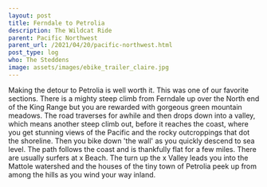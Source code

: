 ```yaml
---
layout: post
title: Ferndale to Petrolia
description: The Wildcat Ride
parent: Pacific Northwest
parent_url: /2021/04/20/pacific-northwest.html
post_type: log
who: The Steddens
image: assets/images/ebike_trailer_claire.jpg
---
```


Making the detour to Petrolia is well worth it. This was one of our favorite sections. There is a mighty steep climb from Ferndale up over the North end of the King Range but you are rewarded with gorgeous green mountain meadows. The road traverses for awhile and then drops down into a valley, which means another steep climb out, before it reaches the coast, where you get stunning views of the Pacific and the rocky outcroppings that dot the shoreline. Then you bike down 'the wall' as you quickly descend to sea level. The path follows the coast and is thankfully flat for a few miles. There are usually surfers at x Beach. The turn up the x Valley leads you into the Mattole watershed and the houses of the tiny town of Petrolia peek up from among the hills as you wind your way inland.